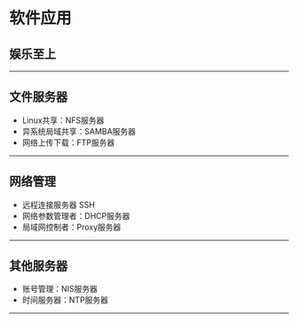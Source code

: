 #   软件应用

##  娱乐至上


----

##  文件服务器

-   Linux共享：NFS服务器
-   异系统局域共享：SAMBA服务器
-   网络上传下载：FTP服务器


----

##  网络管理

-   远程连接服务器 SSH
-   网络参数管理者：DHCP服务器
-   局域网控制者：Proxy服务器


----

##  其他服务器

-   账号管理：NIS服务器
-   时间服务器：NTP服务器


----


